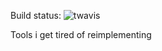 Build status: ![twavis](https://travis-ci.org/StingyJack/StingyJunk.svg?branch=master)

Tools i get tired of reimplementing